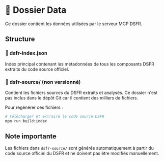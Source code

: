 # 📁 Dossier Data

Ce dossier contient les données utilisées par le serveur MCP DSFR.

## Structure

### 📄 dsfr-index.json
Index principal contenant les métadonnées de tous les composants DSFR extraits du code source officiel.

### 📂 dsfr-source/ (non versionné)
Contient les fichiers sources du DSFR extraits et analysés. Ce dossier n'est pas inclus dans le dépôt Git car il contient des milliers de fichiers.

Pour regénérer ces fichiers :
```bash
# Télécharger et extraire le code source DSFR
npm run build:index
```

## Note importante

Les fichiers dans `dsfr-source/` sont générés automatiquement à partir du code source officiel du DSFR et ne doivent pas être modifiés manuellement.
